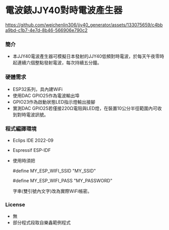 # 電波錶JJY40對時電波產生器

https://github.com/weichenlin306/jjy40_generator/assets/133075659/c4bba9bd-c1b7-4e7d-8b46-566906e790c2

### 簡介
- 本JJY40電波產生器可模擬日本發射的JJY40低頻對時電波，於每天午夜零時起連續六個整點發射電波，每次持續五分鐘。

### 硬體需求
- ESP32系列，具內建WiFi
- 使用DAC GPIO25作為電波輸出埠
- GPIO23作為啟動狀態LED指示燈輸出接腳
- 實測DAC GPIO25若僅接220Ω電阻與LED燈，在裝置10公分半徑範圍內可收到對時電波訊號。

### 程式編譯環境
- Eclips IDE 2022-09
- Espressif ESP-IDF
- 使用時須把

    #define MY_ESP_WIFI_SSID      "MY_SSID"

    #define MY_ESP_WIFI_PASS      "MY_PASSWORD"

  字串(雙引號內文字)改為實際WiFi帳密。

### License
- 無
- 部分程式段取自樂鑫範例程式
